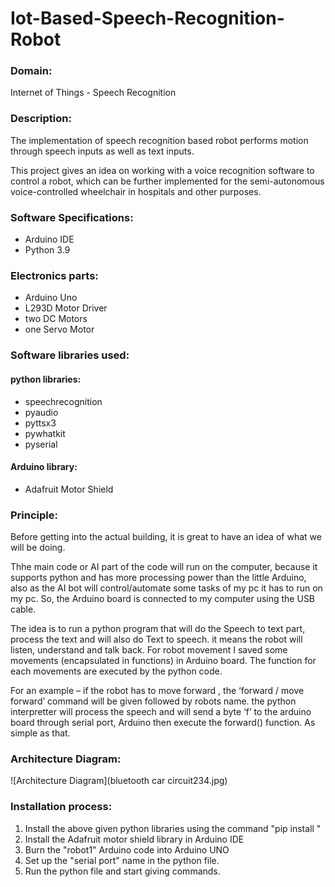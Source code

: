# Iot-Based-Speech-Recognition-Robot

### Domain:
Internet of Things - Speech Recognition

### Description:
The implementation of speech recognition based robot performs motion through speech inputs as well as text inputs.

 This project gives an idea on working with a voice recognition software to control a robot, which can be further implemented for the semi-autonomous voice-controlled wheelchair in hospitals and other purposes.

### Software Specifications:
* Arduino IDE
* Python 3.9

### Electronics parts:
* Arduino Uno
* L293D Motor Driver
* two DC Motors
* one Servo Motor

### Software libraries used:
#### python libraries:
* speechrecognition
* pyaudio
* pyttsx3
* pywhatkit
* pyserial

#### Arduino library:
* Adafruit Motor Shield

### Principle:
Before getting into the actual building, it is great to have an idea of what we will be doing.

Thhe main code or AI part of the code will run on the computer, because it supports python and has more processing power than the little Arduino, also as the AI bot will control/automate some tasks of my pc it has to run on my pc. So, the Arduino board is connected to my computer using the USB cable.

The idea is to run a  python program that will do the Speech to text part, process the text and will also do Text to speech. it means the robot will listen, understand and talk back. For robot movement I saved some movements (encapsulated in functions) in Arduino board. The function for each movements are executed by the python code.

For an example – if the robot has to move forward , the ‘forward / move forward’ command will be given followed by robots name. the python interpretter will process the speech and will send a byte ‘f’ to the arduino board through serial port, Arduino then execute the forward() function. As simple as that.

### Architecture Diagram:
![Architecture Diagram](bluetooth car circuit234.jpg)

### Installation process:
1. Install the above given python libraries using the command "pip install <library name>"
2. Install the Adafruit motor shield library in Arduino IDE
3. Burn the "robot1" Arduino code into Arduino UNO
4. Set up the "serial port" name in the python file.
5. Run the python file and start giving commands.
